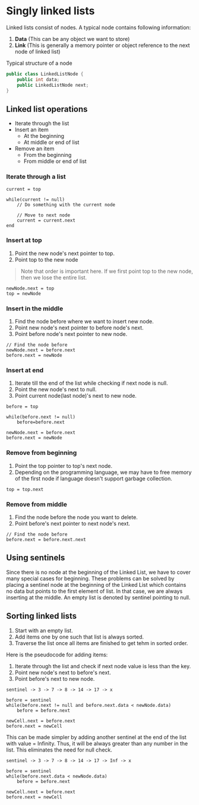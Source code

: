 # Singly linked lists

Linked lists consist of nodes. A typical node contains following information:
1. **Data** (This can be any object we want to store)
2. **Link** (This is generally a memory pointer or object reference to the next node of linked list)

Typical structure of a node
```java
public class LinkedListNode {
    public int data;
    public LinkedListNode next;
}
```

## Linked list operations

- Iterate through the list
- Insert an item
  - At the beginning
  - At middle or end of list
- Remove an item
  - From the beginning
  - From middle or end of list

### Iterate through a list
```
current = top

while(current != null) 
    // Do something with the current node

    // Move to next node
    current = current.next
end

```

### Insert at top
1. Point the new node's next pointer to top.
2. Point top to the new node
> Note that order is important here. If we first point top to the new node, then we lose the entire list.

```
newNode.next = top
top = newNode
```

### Insert in the middle
1. Find the node before where we want to insert new node.
2. Point new node's next pointer to before node's next.
3. Point before node's next pointer to new node.

```
// Find the node before
newNode.next = before.next
before.next = newNode
```

### Insert at end
1. Iterate till the end of the list while checking if next node is null.
2. Point the new node's next to null.
3. Point current node(last node)'s next to new node.
```
before = top

while(before.next != null)
    before=before.next

newNode.next = before.next
before.next = newNode
```

### Remove from beginning
1. Point the top pointer to top's next node.
2. Depending on the programming language, we may have to free memory of the first node if language doesn't support garbage collection.
```
top = top.next
```

### Remove from middle
1. Find the node before the node you want to delete.
2. Point before's next pointer to next node's next.
```
// Find the node before
before.next = before.next.next
```

## Using sentinels
Since there is no node at the beginning of the Linked List, we have to cover many special cases for beginning. These problems can be solved by placing a sentinel node at the beginning of the Linked List which contains no data but points to the first element of list. In that case, we are always inserting at the middle. An empty list is denoted by sentinel pointing to null.

## Sorting linked lists
1. Start with an empty list.
2. Add items one by one such that list is always sorted.
3. Traverse the list once all items are finished to get tehm in sorted order.

Here is the pseudocode for adding items:
1. Iterate through the list and check if next node value is less than the key.
2. Point new node's next to before's next.
3. Point before's next to new node.
```
sentinel -> 3 -> 7 -> 8 -> 14 -> 17 -> x 
```
```
before = sentinel
while(before.next != null and before.next.data < newNode.data)
    before = before.next

newCell.next = before.next
before.next = newCell
```

This can be made simpler by adding another sentinel at the end of the list with value = Infinity. Thus, it will be always greater than any number in the list. This eliminates the need for null check.

```
sentinel -> 3 -> 7 -> 8 -> 14 -> 17 -> Inf -> x 
```
```
before = sentinel
while(before.next.data < newNode.data)
    before = before.next

newCell.next = before.next
before.next = newCell
```





